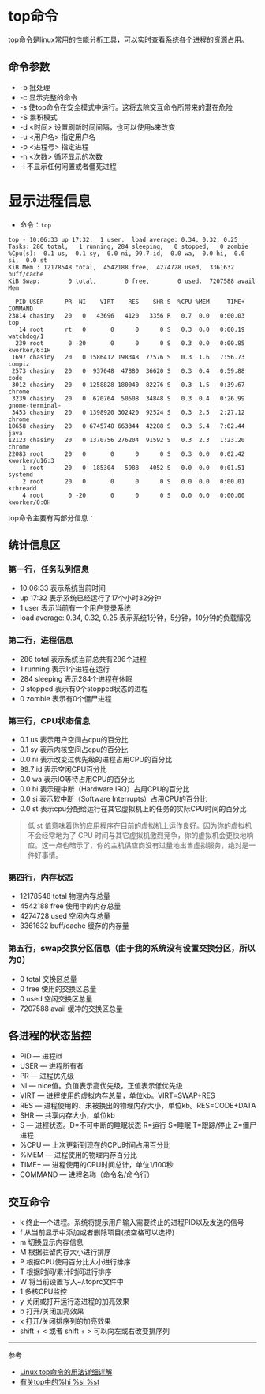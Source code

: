 # top命令

top命令是linux常用的性能分析工具，可以实时查看系统各个进程的资源占用。

## 命令参数

* -b 批处理
* -c 显示完整的命令
* -s 使top命令在安全模式中运行。这将去除交互命令所带来的潜在危险
* -S 累积模式
* -d <时间> 设置刷新时间间隔，也可以使用s来改变
* -u <用户名> 指定用户名
* -p <进程号> 指定进程
* -n <次数> 循环显示的次数
* -i 不显示任何闲置或者僵死进程

# 显示进程信息
* 命令：`top`
```
top - 10:06:33 up 17:32,  1 user,  load average: 0.34, 0.32, 0.25
Tasks: 286 total,   1 running, 284 sleeping,   0 stopped,   0 zombie
%Cpu(s):  0.1 us,  0.1 sy,  0.0 ni, 99.7 id,  0.0 wa,  0.0 hi,  0.0 si,  0.0 st
KiB Mem : 12178548 total,  4542188 free,  4274728 used,  3361632 buff/cache
KiB Swap:        0 total,        0 free,        0 used.  7207588 avail Mem 

  PID USER      PR  NI    VIRT    RES    SHR S  %CPU %MEM     TIME+ COMMAND                                            
23814 chasiny   20   0   43696   4120   3356 R   0.7  0.0   0:00.03 top                                                
   14 root      rt   0       0      0      0 S   0.3  0.0   0:00.19 watchdog/1                                         
  239 root       0 -20       0      0      0 S   0.3  0.0   0:00.85 kworker/6:1H                                       
 1697 chasiny   20   0 1586412 198348  77576 S   0.3  1.6   7:56.73 compiz                                             
 2573 chasiny   20   0  937048  47880  36620 S   0.3  0.4   0:59.88 code                                               
 3012 chasiny   20   0 1258828 180040  82276 S   0.3  1.5   0:39.67 chrome                                             
 3239 chasiny   20   0  620764  50508  34848 S   0.3  0.4   0:26.99 gnome-terminal-                                    
 3453 chasiny   20   0 1398920 302420  92524 S   0.3  2.5   2:27.12 chrome                                             
10658 chasiny   20   0 6745748 663344  42288 S   0.3  5.4   7:02.44 java                                               
12123 chasiny   20   0 1370756 276204  91592 S   0.3  2.3   1:23.20 chrome                                             
22083 root      20   0       0      0      0 S   0.3  0.0   0:02.42 kworker/u16:3                                      
    1 root      20   0  185304   5988   4052 S   0.0  0.0   0:01.51 systemd                                            
    2 root      20   0       0      0      0 S   0.0  0.0   0:00.01 kthreadd                                           
    4 root       0 -20       0      0      0 S   0.0  0.0   0:00.00 kworker/0:0H                                       
```

top命令主要有两部分信息：

## 统计信息区
### 第一行，任务队列信息
* 10:06:33  表示系统当前时间
* up 17:32  表示系统已经运行了17个小时32分钟
* 1 user    表示当前有一个用户登录系统
* load average: 0.34, 0.32, 0.25    表示系统1分钟，5分钟，10分钟的负载情况

### 第二行，进程信息
* 286 total     表示系统当前总共有286个进程
* 1 running     表示1个进程在运行
* 284 sleeping  表示284个进程在休眠
* 0 stopped     表示有0个stopped状态的进程
* 0 zombie      表示有0个僵尸进程

### 第三行，CPU状态信息
* 0.1 us    表示用户空间占cpu的百分比
* 0.1 sy    表示内核空间占cpu的百分比
* 0.0 ni    表示改变过优先级的进程占用CPU的百分比
* 99.7 id   表示空闲CPU百分比
* 0.0 wa    表示IO等待占用CPU的百分比
* 0.0 hi    表示硬中断（Hardware IRQ）占用CPU的百分比
* 0.0 si    表示软中断（Software Interrupts）占用CPU的百分比
* 0.0 st    表示cpu分配给运行在其它虚拟机上的任务的实际CPU时间的百分比

> 低 st 值意味着你的应用程序在目前的虚拟机上运作良好。因为你的虚拟机不会经常地为了 CPU 时间与其它虚拟机激烈竞争，你的虚拟机会更快地响应。这一点也暗示了，你的主机供应商没有过量地出售虚拟服务，绝对是一件好事情。

### 第四行，内存状态
* 12178548 total        物理内存总量
* 4542188 free          使用中的内存总量
* 4274728 used          空闲内存总量
* 3361632 buff/cache    缓存的内存量

### 第五行，swap交换分区信息（由于我的系统没有设置交换分区，所以为0）
* 0 total           交换区总量
* 0 free            使用的交换区总量
* 0 used            空闲交换区总量
* 7207588 avail     缓冲的交换区总量

## 各进程的状态监控
* PID — 进程id
* USER — 进程所有者
* PR — 进程优先级
* NI — nice值。负值表示高优先级，正值表示低优先级
* VIRT — 进程使用的虚拟内存总量，单位kb。VIRT=SWAP+RES
* RES — 进程使用的、未被换出的物理内存大小，单位kb。RES=CODE+DATA
* SHR — 共享内存大小，单位kb
* S — 进程状态。D=不可中断的睡眠状态 R=运行 S=睡眠 T=跟踪/停止 Z=僵尸进程
* %CPU — 上次更新到现在的CPU时间占用百分比
* %MEM — 进程使用的物理内存百分比
* TIME+ — 进程使用的CPU时间总计，单位1/100秒
* COMMAND — 进程名称（命令名/命令行）

## 交互命令
* k 终止一个进程。系统将提示用户输入需要终止的进程PID以及发送的信号
* f 从当前显示中添加或者删除项目(按空格可以选择)
* m 切换显示内存信息
* M 根据驻留内存大小进行排序
* P 根据CPU使用百分比大小进行排序
* T 根据时间/累计时间进行排序
* W 将当前设置写入~/.toprc文件中
* 1 多核CPU监控
* y 关闭或打开运行态进程的加亮效果
* b 打开/关闭加亮效果
* x 打开/关闭排序列的加亮效果
* shift + < 或者 shift + > 可以向左或右改变排序列

---
参考
* [Linux top命令的用法详细详解](https://www.cnblogs.com/zhoug2020/p/6336453.html)
* [有关top中的%hi %si %st](http://www.91linux.com/html/article/cmd/top/20090417/16525.html)